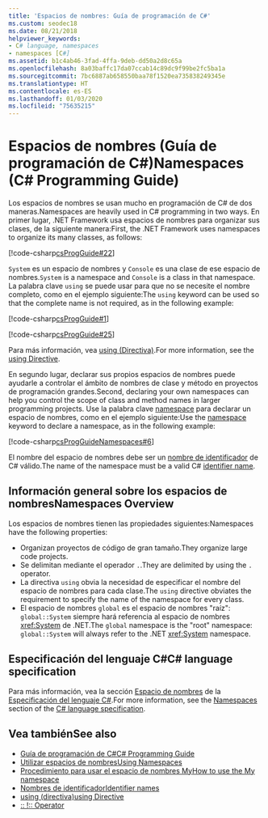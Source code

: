 ```yaml
---
title: 'Espacios de nombres: Guía de programación de C#'
ms.custom: seodec18
ms.date: 08/21/2018
helpviewer_keywords:
- C# language, namespaces
- namespaces [C#]
ms.assetid: b1c4ab46-3fad-4ffa-9deb-dd50a2d8c65a
ms.openlocfilehash: 8a03baffc17da07ccab14c89dc9f99be2fc5ba1a
ms.sourcegitcommit: 7bc6887ab658550baa78f1520ea735838249345e
ms.translationtype: HT
ms.contentlocale: es-ES
ms.lasthandoff: 01/03/2020
ms.locfileid: "75635215"
---
```

# <a name="namespaces-c-programming-guide"></a><span data-ttu-id="cf399-102">Espacios de nombres (Guía de programación de C#)</span><span class="sxs-lookup"><span data-stu-id="cf399-102">Namespaces (C# Programming Guide)</span></span>

<span data-ttu-id="cf399-103">Los espacios de nombres se usan mucho en programación de C# de dos maneras.</span><span class="sxs-lookup"><span data-stu-id="cf399-103">Namespaces are heavily used in C# programming in two ways.</span></span> <span data-ttu-id="cf399-104">En primer lugar, .NET Framework usa espacios de nombres para organizar sus clases, de la siguiente manera:</span><span class="sxs-lookup"><span data-stu-id="cf399-104">First, the .NET Framework uses namespaces to organize its many classes, as follows:</span></span>  
  
 [!code-csharp[csProgGuide#22](~/samples/snippets/csharp/VS_Snippets_VBCSharp/csProgGuide/CS/progGuide.cs#22)]  
  
<span data-ttu-id="cf399-105">`System` es un espacio de nombres y `Console` es una clase de ese espacio de nombres.</span><span class="sxs-lookup"><span data-stu-id="cf399-105">`System` is a namespace and `Console` is a class in that namespace.</span></span> <span data-ttu-id="cf399-106">La palabra clave `using` se puede usar para que no se necesite el nombre completo, como en el ejemplo siguiente:</span><span class="sxs-lookup"><span data-stu-id="cf399-106">The `using` keyword can be used so that the complete name is not required, as in the following example:</span></span>  
  
 [!code-csharp[csProgGuide#1](~/samples/snippets/csharp/VS_Snippets_VBCSharp/csProgGuide/CS/using.cs#1)]  
  
 [!code-csharp[csProgGuide#25](~/samples/snippets/csharp/VS_Snippets_VBCSharp/csProgGuide/CS/progGuide.cs#25)]  
  
<span data-ttu-id="cf399-107">Para más información, vea [using (Directiva)](../../language-reference/keywords/using-directive.md).</span><span class="sxs-lookup"><span data-stu-id="cf399-107">For more information, see the [using Directive](../../language-reference/keywords/using-directive.md).</span></span>  
  
<span data-ttu-id="cf399-108">En segundo lugar, declarar sus propios espacios de nombres puede ayudarle a controlar el ámbito de nombres de clase y método en proyectos de programación grandes.</span><span class="sxs-lookup"><span data-stu-id="cf399-108">Second, declaring your own namespaces can help you control the scope of class and method names in larger programming projects.</span></span> <span data-ttu-id="cf399-109">Use la palabra clave [namespace](../../language-reference/keywords/namespace.md) para declarar un espacio de nombres, como en el ejemplo siguiente:</span><span class="sxs-lookup"><span data-stu-id="cf399-109">Use the [namespace](../../language-reference/keywords/namespace.md) keyword to declare a namespace, as in the following example:</span></span>  
  
 [!code-csharp[csProgGuideNamespaces#6](~/samples/snippets/csharp/VS_Snippets_VBCSharp/csProgGuideNamespaces/CS/Namespaces.cs#6)]

<span data-ttu-id="cf399-110">El nombre del espacio de nombres debe ser un [nombre de identificador](../inside-a-program/identifier-names.md) de C# válido.</span><span class="sxs-lookup"><span data-stu-id="cf399-110">The name of the namespace must be a valid C# [identifier name](../inside-a-program/identifier-names.md).</span></span>

## <a name="namespaces-overview"></a><span data-ttu-id="cf399-111">Información general sobre los espacios de nombres</span><span class="sxs-lookup"><span data-stu-id="cf399-111">Namespaces Overview</span></span>  

<span data-ttu-id="cf399-112">Los espacios de nombres tienen las propiedades siguientes:</span><span class="sxs-lookup"><span data-stu-id="cf399-112">Namespaces have the following properties:</span></span>  
  
- <span data-ttu-id="cf399-113">Organizan proyectos de código de gran tamaño.</span><span class="sxs-lookup"><span data-stu-id="cf399-113">They organize large code projects.</span></span>  
- <span data-ttu-id="cf399-114">Se delimitan mediante el operador `.`.</span><span class="sxs-lookup"><span data-stu-id="cf399-114">They are delimited by using the `.` operator.</span></span>  
- <span data-ttu-id="cf399-115">La directiva `using` obvia la necesidad de especificar el nombre del espacio de nombres para cada clase.</span><span class="sxs-lookup"><span data-stu-id="cf399-115">The `using` directive obviates the requirement to specify the name of the namespace for every class.</span></span>  
- <span data-ttu-id="cf399-116">El espacio de nombres `global` es el espacio de nombres "raíz": `global::System` siempre hará referencia al espacio de nombres <xref:System> de .NET.</span><span class="sxs-lookup"><span data-stu-id="cf399-116">The `global` namespace is the "root" namespace: `global::System` will always refer to the .NET <xref:System> namespace.</span></span>  

## <a name="c-language-specification"></a><span data-ttu-id="cf399-117">Especificación del lenguaje C#</span><span class="sxs-lookup"><span data-stu-id="cf399-117">C# language specification</span></span>

<span data-ttu-id="cf399-118">Para más información, vea la sección [Espacio de nombres](~/_csharplang/spec/namespaces.md) de la [Especificación del lenguaje C#](~/_csharplang/spec/introduction.md).</span><span class="sxs-lookup"><span data-stu-id="cf399-118">For more information, see the [Namespaces](~/_csharplang/spec/namespaces.md) section of the [C# language specification](~/_csharplang/spec/introduction.md).</span></span>
  
## <a name="see-also"></a><span data-ttu-id="cf399-119">Vea también</span><span class="sxs-lookup"><span data-stu-id="cf399-119">See also</span></span>

- [<span data-ttu-id="cf399-120">Guía de programación de C#</span><span class="sxs-lookup"><span data-stu-id="cf399-120">C# Programming Guide</span></span>](../index.md)
- [<span data-ttu-id="cf399-121">Utilizar espacios de nombres</span><span class="sxs-lookup"><span data-stu-id="cf399-121">Using Namespaces</span></span>](using-namespaces.md)
- [<span data-ttu-id="cf399-122">Procedimiento para usar el espacio de nombres My</span><span class="sxs-lookup"><span data-stu-id="cf399-122">How to use the My namespace</span></span>](how-to-use-the-my-namespace.md)
- [<span data-ttu-id="cf399-123">Nombres de identificador</span><span class="sxs-lookup"><span data-stu-id="cf399-123">Identifier names</span></span>](../inside-a-program/identifier-names.md)
- [<span data-ttu-id="cf399-124">using (directiva)</span><span class="sxs-lookup"><span data-stu-id="cf399-124">using Directive</span></span>](../../language-reference/keywords/using-directive.md)
- [<span data-ttu-id="cf399-125">:: !</span><span class="sxs-lookup"><span data-stu-id="cf399-125">:: Operator</span></span>](../../language-reference/operators/namespace-alias-qualifier.md)
